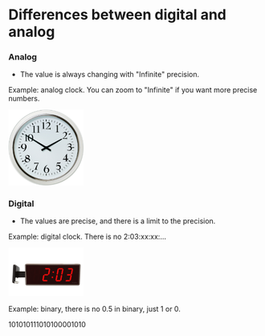 # Differences between digital and analog

### Analog

- The value is always changing with "Infinite" precision.

Example: analog clock. You can zoom to "Infinite" if you want more precise numbers.

<img alt="" src="image/digital-vs-analog/1699180765514.png" width="150px">

### Digital

- The values are precise, and there is a limit to the precision.

Example: digital clock. There is no 2:03:xx:xx:...

<img alt="" src="image/digital-vs-analog/1699180903410.png" width="150px">

Example: binary, there is no 0.5 in binary, just 1 or 0.

101010111010100001010